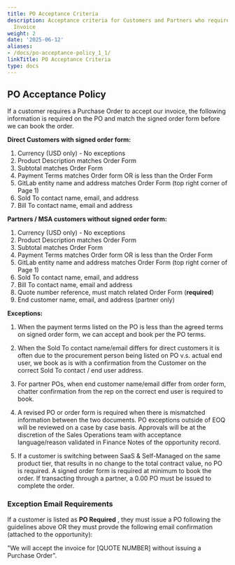 ```yaml
---
title: PO Acceptance Criteria
description: Acceptance criteria for Customers and Partners who require POs to accept
  Invoice
weight: 2
date: '2025-06-12'
aliases:
- /docs/po-acceptance-policy_1_1/
linkTitle: PO Acceptance Criteria
type: docs
---
```


## PO Acceptance Policy

If a customer requires a Purchase Order to accept our invoice, the following information is required on the PO and match the signed order form before we can book the order.

**Direct Customers with signed order form:**

1. Currency (USD only) - No exceptions
1. Product Description matches Order Form
1. Subtotal matches Order Form
1. Payment Terms matches Order form OR is less than the Order Form
1. GitLab entity name and address matches Order Form (top right corner of Page 1)
1. Sold To contact name, email, and address
1. Bill To contact name, email and address

**Partners / MSA customers without signed order form:**

1. Currency (USD only) - No exceptions
1. Product Description matches Order Form
1. Subtotal matches Order Form
1. Payment Terms matches Order form OR is less than the Order Form
1. GitLab entity name and address matches Order Form (top right corner of Page 1)
1. Sold To contact name, email, and address
1. Bill To contact name, email and address
1. Quote number reference, must match related Order Form (**required**)
1. End customer name, email, and address (partner only)

**Exceptions:**

1. When the payment terms listed on the PO is less than the agreed terms on signed order form, we can accept and book per the PO terms.

1. When the Sold To contact name/email differs for direct customers it is often due to the procurement person being listed on PO v.s. actual end user, we book as is with a confirmation from the Customer on the correct Sold To contact / end user address.

1. For partner POs, when end customer name/email differ from order form, chatter confirmation from the rep on the correct end user is required to book.

1. A revised PO or order form is required when there is mismatched information between the two documents. PO exceptions outside of EOQ will be reviewed on a case by case basis. Approvals will be at the discretion of the Sales Operations team with acceptance language/reason validated in Finance Notes of the opportunity record.

1. If a customer is switching between SaaS & Self-Managed on the same product tier, that results in no change to the total contract value, no PO is required. A signed order form is required at minimum to book the order. If transacting through a partner, a 0.00 PO must be issued to complete the order.

### Exception Email Requirements

If a customer is listed as **PO Required** , they must issue a PO following the guidelines above OR they must provde the following email confirmation (attached to the opportunity):

"We will accept the invoice for [QUOTE NUMBER] without issuing a Purchase Order".
